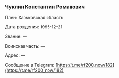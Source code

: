 ### Чуклин Константин Романович

Плен: Харьковская область

Дата рождения: 1995-12-21

Звание: —

Воинская часть: —

Адрес: —

Сообщение в Telegram: [https://t.me/rf200_now/182](https://t.me/rf200_now/182)
